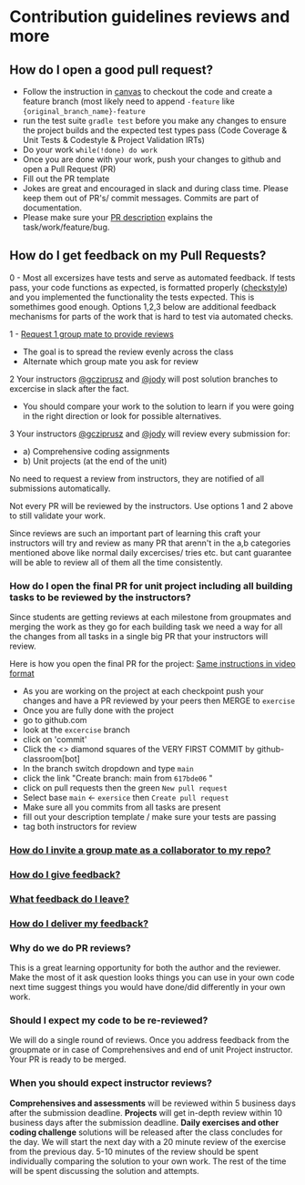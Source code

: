 # Contribution guidelines reviews and more

## How do I open a good pull request?
- Follow the instruction in [canvas](https://nss.instructure.com/) to checkout the 
code and create a feature branch (most likely need to append `-feature` like `{original_branch_name}-feature`
- run the test suite `gradle test` before you make any changes to ensure the project builds and the expected test types pass (Code Coverage & Unit Tests  & Codestyle & Project Validation IRTs)
- Do your work `while(!done) do work`
- Once you are done with your work, push your changes to github and open a Pull Request (PR)
- Fill out the PR template
- Jokes are great and encouraged in slack and during class time. Please keep them out of PR's/ commit messages. Commits are 
part of documentation.
- Please make sure your [PR description](https://www.pullrequest.com/blog/writing-a-great-pull-request-description/) explains the task/work/feature/bug.

## How do I get feedback on my Pull Requests? 

0 - Most all excersizes have tests and serve as automated feedback. If tests pass, your code functions as expected, is formatted properly ([checkstyle](https://checkstyle.sourceforge.io/)) and you implemented the functionality the tests expected.
    This is somethimes good enough. Options 1,2,3 below are additional feedback mechanisms for parts of the work that is hard to test via automated checks.

1 - [Request 1 group mate to provide reviews](https://docs.github.com/en/pull-requests/collaborating-with-pull-requests/proposing-changes-to-your-work-with-pull-requests/requesting-a-pull-request-review) 
- The goal is to spread the review evenly across the class
- Alternate which group mate you ask for review

2 Your instructors [@gcziprusz](https://github.com/gcziprusz) and [@jody](https://github.com/ProbablyJody) will post solution branches to excercise in slack after the fact.
- You should compare your work to the solution to learn if you were going in the right direction or 
look for possible alternatives.

3 Your instructors [@gcziprusz](https://github.com/gcziprusz) and [@jody](https://github.com/ProbablyJody) will review every submission for: 
- a) Comprehensive coding assignments
- b) Unit projects (at the end of the unit)

No need to request a review from instructors, they are notified of all submissions automatically. 

Not every PR will be reviewed by the instructors. Use options 1 and 2 
above to still validate your work.

Since reviews are such an important part of learning this craft your instructors will 
try and review as many PR that arenn't in the a,b categories mentioned above like normal daily excercises/ tries etc.
but cant guarantee will be able to review all of them all the time consistently.

### How do I open the final PR for unit project including all building tasks to be reviewed by the instructors? 
Since students are getting reviews at each milestone from groupmates and merging the work as they go for each building task we need a way for all the changes from all tasks in a single big PR that your instructors will review.

Here is how you open the final PR for the project: 
  [Same instructions in video format](https://www.youtube.com/watch?v=6-GJIolLKZc)

- As you are working on the project at each checkpoint push your changes and have a PR reviewed by your peers then MERGE to `exercise`
- Once you are fully done with the project 
- go to github.com 
- look at the `excercise` branch
- click on 'commit'
- Click the <> diamond squares of the VERY FIRST COMMIT by github-classroom[bot]  
- In the branch switch dropdown and type `main`
- click the link "Create branch: main from `617bde06` "
- click on pull requests then the green `New pull request`
- Select base `main` <- `exersice` then `Create pull request`
- Make sure all you commits from all tasks are present 
- fill out your description template / make sure your tests are passing 
- tag both instructors for review 



### [How do I invite a group mate as a collaborator to my repo?](https://docs.github.com/en/repositories/managing-your-repositorys-settings-and-features/managing-repository-settings/managing-teams-and-people-with-access-to-your-repository#inviting-a-team-or-person)

### [How do I give feedback?](https://docs.github.com/en/pull-requests/collaborating-with-pull-requests/reviewing-changes-in-pull-requests/reviewing-proposed-changes-in-a-pull-request?tool=webui)

### [What feedback do I leave?](https://medium.com/hackernoon/how-to-give-and-get-better-code-reviews-e011c3cda55e)

### [How do I deliver my feedback?](https://rewind.com/blog/best-practices-for-reviewing-pull-requests-in-github/)

### Why do we do PR reviews? 
This is a great learning opportunity for both the author and the reviewer. Make the most of it ask question looks things you can use in your own code next time suggest things you would have done/did differently in your own work. 

### Should I expect my code to be re-reviewed? 
We will do a single round of reviews. Once you address feedback from the groupmate or in case of Comprehensives and end of unit Project instructor. Your PR is ready to be merged.

### When you should expect instructor reviews?
**Comprehensives and assessments** will be reviewed within 5 business days after the submission deadline. 
**Projects** will get in-depth review within 10 business days after the submission deadline.
**Daily exercises and other coding challenge** solutions will be released after the class concludes for the day. We will start the next day with a 20 minute review of the exercise from the previous day. 5-10 minutes of the review should be spent individually comparing the solution to your own work. The rest of the time will be spent discussing the solution and attempts.

